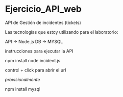 # Ejercicio_API_web
API de Gestión de incidentes (tickets)

Las tecnologías que estoy utilizando para el laboratorio:

API -> Node.js
DB -> MYSQL

instrucciones para ejecutar la API

npm install
node incident.js

control + click para abrir el url

*provisionalmente*

npm install mysql